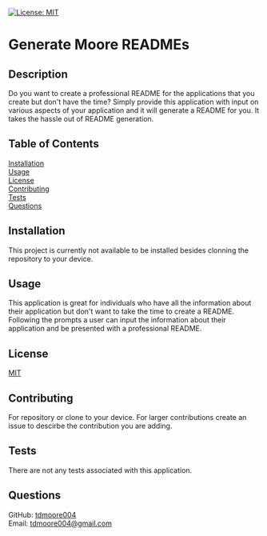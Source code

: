 [![License: MIT](https://img.shields.io/badge/License-MIT-yellow.svg)](https://choosealicense.com/licenses/mit/)
# Generate Moore READMEs

## Description

Do you want to create a professional README for the applications that you create but don't have the time? Simply provide this application with input on various aspects of your application and it will generate a README for you. It takes the hassle out of README generation.

## Table of Contents

[Installation](##installation)  
[Usage](##usage)  
[License](##license)  
[Contributing](##contributing)  
[Tests](##tests)  
[Questions](##questions)  

## Installation

This project is currently not available to be installed besides clonning the repository to your device.

## Usage

This application is great for individuals who have all the information about their application but don't want to take the time to create a README. Following the prompts a user can input the information about their application and be presented with a professional README.

## License

[MIT](https://choosealicense.com/licenses/mit/)

## Contributing

For repository or clone to your device. For larger contributions create an issue to descirbe the contribution you are adding.

## Tests

There are not any tests associated with this application.

## Questions

GitHub: [tdmoore004](https://github.com/tdmoore004)  
Email: [tdmoore004@gmail.com](mailto:tdmoore004@gmail.com)
